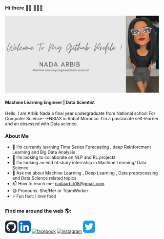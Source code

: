 ### Hi there  👋🏾 👩🏾‍💻

![Machine Learning Engineer | Data Scientist](https://github.com/na-da191/na-da191/blob/main/Welcome%20To%20My%20Github%20Profile%20!%20(1).png?raw=true)

#### Machine Learning Engineer | Data Scientist
Hello, I am Arbib Nada  a final year undergraduate from National school For Computer Science--ENSIAS in Rabat Morocco .I'm a  passionate self-learner  and an obsessed with Data science.

### About Me 
- 🌱 I’m currently learning  Time Series Forecasting , deep Reinforcment Learning and Big Data Analysis 
- 👯 I’m looking to collaborate on NLP and RL projects 
- 🤔 I’m looking an end of study internship in Machine Learning/ Data Science
- 💬 Ask me about Machine Learning , Deep Learning , Data preprocessing and Data Science related topics
- 📫 How to reach me: nadaarbib18@gmail.com
- 😄 Pronouns: She/Her or TeamWorker
- ⚡ Fun fact: I love food 

### Find me around the web 🌎:
[<img src='https://raw.githubusercontent.com/na-da191/na-da191/3a051ce8494fba54330c1fde425b6bda91c20476/Github-Dark.svg' alt='github' height='40'>](https://github.com/na-da191)  [<img src='https://raw.githubusercontent.com/na-da191/na-da191/3a051ce8494fba54330c1fde425b6bda91c20476/LinkedIn.svg' alt='linkedin' height='40'>](https://www.linkedin.com/in/nada-arbib-1002741b8//)  [<img src='https://cdn.jsdelivr.net/npm/simple-icons@3.0.1/icons/facebook.svg' alt='facebook' height='40'>](https://www.facebook.com/nadaarbib18)  [<img src='https://raw.githubusercontent.com/na-da191/nada191/3a051ce8494fba54330c1fde425b6bda91c20476/Instagram.svg' alt='instagram' height='40'>](https://www.instagram.com/nadaarbib/)  [<img src='https://raw.githubusercontent.com/na-da191/na-da191/3a051ce8494fba54330c1fde425b6bda91c20476/Twitter.svg' alt='twitter' height='40'>](https://twitter.com/NadaArbib)  


